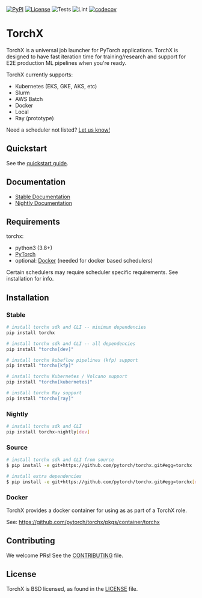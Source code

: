 [![PyPI](https://img.shields.io/pypi/v/torchx)](https://pypi.org/project/torchx/)
[![License](https://img.shields.io/badge/License-BSD%203--Clause-blue.svg)](LICENSE)
![Tests](https://github.com/pytorch/torchx/actions/workflows/python-unittests.yaml/badge.svg)
![Lint](https://github.com/pytorch/torchx/actions/workflows/lint.yaml/badge.svg)
[![codecov](https://codecov.io/gh/pytorch/torchx/branch/main/graph/badge.svg?token=ceHHIm0hXy)](https://codecov.io/gh/pytorch/torchx)


# TorchX


TorchX is a universal job launcher for PyTorch applications.
TorchX is designed to have fast iteration time for training/research and support
for E2E production ML pipelines when you're ready.

TorchX currently supports:

* Kubernetes (EKS, GKE, AKS, etc)
* Slurm
* AWS Batch
* Docker
* Local
* Ray (prototype)

Need a scheduler not listed? [Let us know!](https://github.com/pytorch/torchx/issues?q=is%3Aopen+is%3Aissue+label%3Ascheduler-request)

## Quickstart

See the [quickstart guide](https://pytorch.org/torchx/latest/quickstart.html).

## Documentation

* [Stable Documentation](https://pytorch.org/torchx/latest/)
* [Nightly Documentation](https://pytorch.org/torchx/main/)

## Requirements

torchx:

* python3 (3.8+)
* [PyTorch](https://pytorch.org/get-started/locally/)
* optional: [Docker](https://docs.docker.com/get-docker/) (needed for docker based schedulers)

Certain schedulers may require scheduler specific requirements. See installation
for info.

## Installation

### Stable

```bash
# install torchx sdk and CLI -- minimum dependencies
pip install torchx

# install torchx sdk and CLI -- all dependencies
pip install "torchx[dev]"

# install torchx kubeflow pipelines (kfp) support
pip install "torchx[kfp]"

# install torchx Kubernetes / Volcano support
pip install "torchx[kubernetes]"

# install torchx Ray support
pip install "torchx[ray]"
```

### Nightly

```bash
# install torchx sdk and CLI
pip install torchx-nightly[dev]
```

### Source

```bash
# install torchx sdk and CLI from source
$ pip install -e git+https://github.com/pytorch/torchx.git#egg=torchx

# install extra dependencies
$ pip install -e git+https://github.com/pytorch/torchx.git#egg=torchx[dev]
```

### Docker

TorchX provides a docker container for using as as part of a TorchX role.

See: https://github.com/pytorch/torchx/pkgs/container/torchx

## Contributing

We welcome PRs! See the [CONTRIBUTING](CONTRIBUTING.md) file.

## License

TorchX is BSD licensed, as found in the [LICENSE](LICENSE) file.
